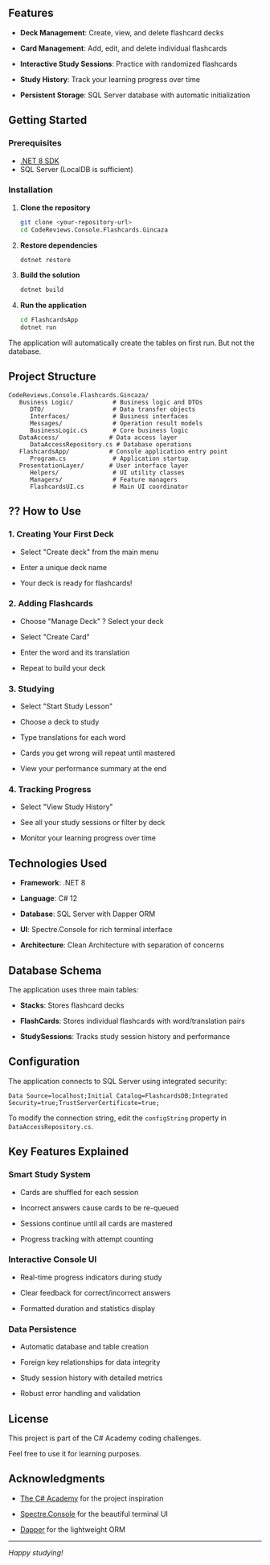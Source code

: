 ## Features

- **Deck Management**: Create, view, and delete flashcard decks

- **Card Management**: Add, edit, and delete individual flashcards

- **Interactive Study Sessions**: Practice with randomized flashcards

- **Study History**: Track your learning progress over time

- **Persistent Storage**: SQL Server database with automatic initialization

## Getting Started

### Prerequisites

- [.NET 8 SDK](https://dotnet.microsoft.com/download/dotnet/8.0)
- SQL Server (LocalDB is sufficient)

### Installation

1. **Clone the repository**
   ```bash
   git clone <your-repository-url>
   cd CodeReviews.Console.Flashcards.Gincaza
   ```

2. **Restore dependencies**
   ```bash
   dotnet restore
   ```

3. **Build the solution**
   ```bash
   dotnet build
   ```

4. **Run the application**
   ```bash
   cd FlashcardsApp
   dotnet run
   ```

The application will automatically create the tables on first run. But not the database.

## Project Structure

```plaintext
CodeReviews.Console.Flashcards.Gincaza/
   Business Logic/           # Business logic and DTOs
      DTO/                   # Data transfer objects
      Interfaces/            # Business interfaces
      Messages/              # Operation result models
      BusinessLogic.cs       # Core business logic
   DataAccess/              # Data access layer
      DataAccessRepository.cs # Database operations
   FlashcardsApp/           # Console application entry point
      Program.cs             # Application startup
   PresentationLayer/       # User interface layer
      Helpers/               # UI utility classes
      Managers/              # Feature managers
      FlashcardsUI.cs        # Main UI coordinator
```

## ?? How to Use

### 1. Creating Your First Deck

- Select "Create deck" from the main menu

- Enter a unique deck name

- Your deck is ready for flashcards!

### 2. Adding Flashcards
- Choose "Manage Deck" ? Select your deck

- Select "Create Card"

- Enter the word and its translation

- Repeat to build your deck

### 3. Studying
- Select "Start Study Lesson"

- Choose a deck to study

- Type translations for each word

- Cards you get wrong will repeat until mastered

- View your performance summary at the end

### 4. Tracking Progress
- Select "View Study History"

- See all your study sessions or filter by deck

- Monitor your learning progress over time

## Technologies Used

- **Framework**: .NET 8

- **Language**: C# 12

- **Database**: SQL Server with Dapper ORM

- **UI**: Spectre.Console for rich terminal interface

- **Architecture**: Clean Architecture with separation of concerns

## Database Schema

The application uses three main tables:

- **Stacks**: Stores flashcard decks

- **FlashCards**: Stores individual flashcards with word/translation pairs

- **StudySessions**: Tracks study session history and performance

## Configuration

The application connects to SQL Server using integrated security:

```plaintext
Data Source=localhost;Initial Catalog=FlashcardsDB;Integrated Security=true;TrustServerCertificate=true;
```

To modify the connection string, edit the `configString` property in `DataAccessRepository.cs`.

## Key Features Explained

### Smart Study System

- Cards are shuffled for each session

- Incorrect answers cause cards to be re-queued

- Sessions continue until all cards are mastered

- Progress tracking with attempt counting

### Interactive Console UI

- Real-time progress indicators during study

- Clear feedback for correct/incorrect answers

- Formatted duration and statistics display

### Data Persistence

- Automatic database and table creation

- Foreign key relationships for data integrity

- Study session history with detailed metrics

- Robust error handling and validation

## License

This project is part of the C# Academy coding challenges. 

Feel free to use it for learning purposes.

## Acknowledgments

- [The C# Academy](https://thecsharpacademy.com/) for the project inspiration

- [Spectre.Console](https://spectreconsole.net/) for the beautiful terminal UI

- [Dapper](https://github.com/DapperLib/Dapper) for the lightweight ORM

---

*Happy studying!*
